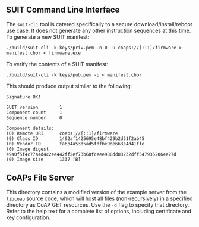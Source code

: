## SUIT Command Line Interface
The `suit-cli` tool is catered specifically to a secure download/install/reboot use case. It does not generate any other instruction sequences at this time. To generate a new SUIT manifest:
```
./build/suit-cli -k keys/priv.pem -n 0 -u coaps://[::1]/firmware > manifest.cbor < firmware.exe
```

To verify the contents of a SUIT manifest:
```
./build/suit-cli -k keys/pub.pem -p < manifest.cbor
```

This should produce output similar to the following:
```
Signature OK!

SUIT version		1
Component count		1
Sequence number		0

Component details:
(0) Remote URI		coaps://[::1]/firmware
(0) Class ID		1492af1425695e48bf429b2d51f2ab45
(0) Vendor ID		fa6b4a53d5ad5fdfbe9de663e4d41ffe
(0) Image digest	e9a0f5f4c77a4d4c2ee442ff2ef73b60fceee988dd83232dff5479352064e27d
(0) Image size		1337 [B]
```

## CoAPs File Server
This directory contains a modified version of the example server from the `libcoap` source code, which will host all files (non-recursively) in a specified directory as CoAP GET resources. Use the `-d` flag to specify that directory. Refer to the help text for a complete list of options, including certificate and key configuration.
